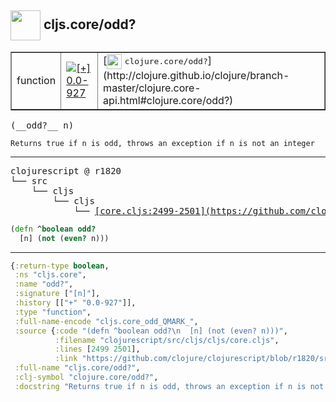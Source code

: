 ## <img width="48px" valign="middle" src="http://i.imgur.com/Hi20huC.png"> cljs.core/odd?

 <table border="1">
<tr>
<td>function</td>
<td><a href="https://github.com/cljsinfo/api-refs/tree/0.0-927"><img valign="middle" alt="[+] 0.0-927" src="https://img.shields.io/badge/+-0.0--927-lightgrey.svg"></a> </td>
<td>
[<img height="24px" valign="middle" src="http://i.imgur.com/1GjPKvB.png"> <samp>clojure.core/odd?</samp>](http://clojure.github.io/clojure/branch-master/clojure.core-api.html#clojure.core/odd?)
</td>
</tr>
</table>

 <samp>
(__odd?__ n)<br>
</samp>

```
Returns true if n is odd, throws an exception if n is not an integer
```

---

 <pre>
clojurescript @ r1820
└── src
    └── cljs
        └── cljs
            └── <ins>[core.cljs:2499-2501](https://github.com/clojure/clojurescript/blob/r1820/src/cljs/cljs/core.cljs#L2499-L2501)</ins>
</pre>

```clj
(defn ^boolean odd?
  [n] (not (even? n)))
```


---

```clj
{:return-type boolean,
 :ns "cljs.core",
 :name "odd?",
 :signature ["[n]"],
 :history [["+" "0.0-927"]],
 :type "function",
 :full-name-encode "cljs.core_odd_QMARK_",
 :source {:code "(defn ^boolean odd?\n  [n] (not (even? n)))",
          :filename "clojurescript/src/cljs/cljs/core.cljs",
          :lines [2499 2501],
          :link "https://github.com/clojure/clojurescript/blob/r1820/src/cljs/cljs/core.cljs#L2499-L2501"},
 :full-name "cljs.core/odd?",
 :clj-symbol "clojure.core/odd?",
 :docstring "Returns true if n is odd, throws an exception if n is not an integer"}

```
